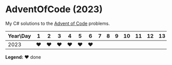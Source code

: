 # AdventOfCode (2023)
My C# solutions to the [Advent of Code](adventofcode.com) problems.

| Year\Day | 1 | 2 | 3 | 4 | 5 | 6 | 7 | 8 | 9 | 10 | 11 | 12 | 13 | 14 | 15 | 16 | 17 | 18 | 19 | 20 | 21 | 22 | 23 | 24 | 25 |
| -------- | - | - | - | - | - | - | - | - | - | -- | -- | -- | -- | -- | -- | -- | -- | -- | -- | -- | -- | -- | -- | -- | -- | 
| 2023 | ❤️ | ❤️ | ❤️ | ❤️ | ❤️ | ❤️ |

<strong>Legend:</strong> ❤️ done
